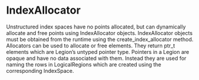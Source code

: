 # IndexAllocator

Unstructured index spaces have no points allocated, but can dynamically allocate and free points
using IndexAllocator objects.
IndexAllocator objects must be obtained from the runtime using the create_index_allocator method.
Allocators can be used to allocate or free elements.
They return ptr_t elements which are Legion’s untyped pointer type.
Pointers in a Legion are opaque and have no data associated with them.
Instead they are used for naming the rows in LogicalRegions which are created using the corresponding IndexSpace.
